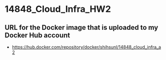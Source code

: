 # 14848_Cloud_Infra_HW2

## URL for the Docker image that is uploaded to my Docker Hub account
- https://hub.docker.com/repository/docker/shihsunl/14848_cloud_infra_a2
